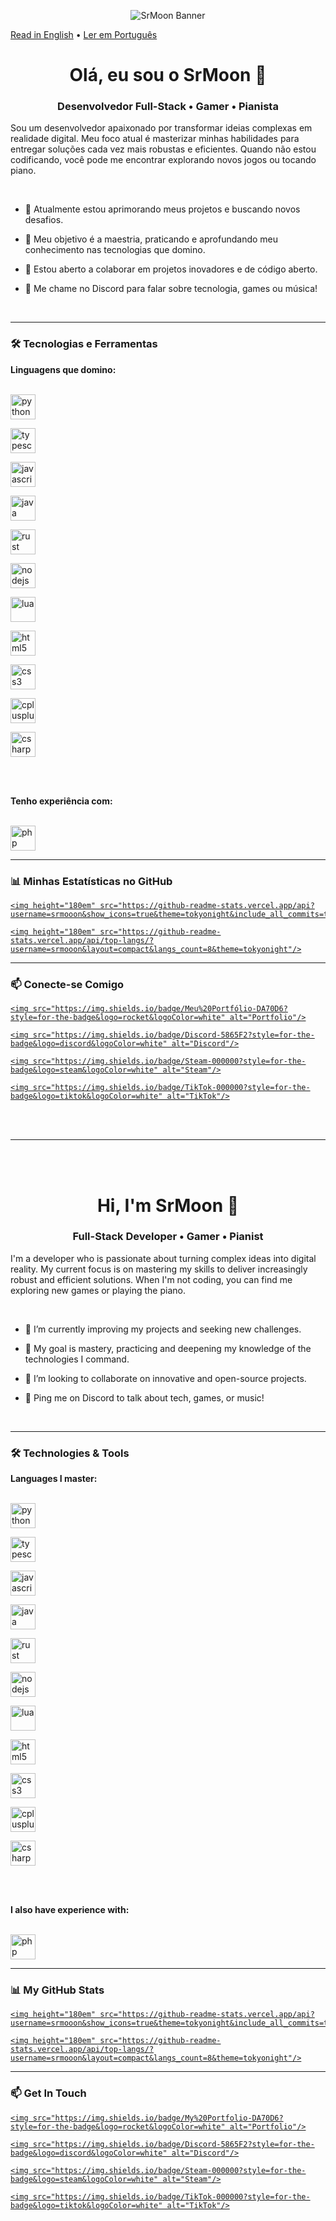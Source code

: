 <p align="center">

  <img src="https://raw.githubusercontent.com/srmooon/srmooon/refs/heads/main/df3b17ab4a44ebe76ce29b257b197896.webp" alt="SrMoon Banner"/>

</p>



<p align="right">

  <a href="#-english-version">Read in English</a> • <a href="#-versão-em-português">Ler em Português</a>

</p>



<a name="-versão-em-português"></a>



<h1 align="center">Olá, eu sou o SrMoon 👋</h1>

<h3 align="center">Desenvolvedor Full-Stack • Gamer • Pianista</h3>



<p align="center">

  Sou um desenvolvedor apaixonado por transformar ideias complexas em realidade digital. Meu foco atual é masterizar minhas habilidades para entregar soluções cada vez mais robustas e eficientes. Quando não estou codificando, você pode me encontrar explorando novos jogos ou tocando piano.

</p>



<br>



- 🔭 Atualmente estou aprimorando meus projetos e buscando novos desafios.

- 🌱 Meu objetivo é a maestria, praticando e aprofundando meu conhecimento nas tecnologias que domino.

- 👯 Estou aberto a colaborar em projetos inovadores e de código aberto.

- 💬 Me chame no Discord para falar sobre tecnologia, games ou música!



<br>



---



### 🛠️ Tecnologias e Ferramentas



<p align="center">

  <strong>Linguagens que domino:</strong><br><br>

  <a href="https://www.python.org" target="_blank" rel="noreferrer"><img src="https://raw.githubusercontent.com/devicons/devicon/master/icons/python/python-original.svg" alt="python" width="40" height="40"/></a>

  <a href="https://www.typescriptlang.org/" target="_blank" rel="noreferrer"><img src="https://raw.githubusercontent.com/devicons/devicon/master/icons/typescript/typescript-original.svg" alt="typescript" width="40" height="40"/></a>

  <a href="https://developer.mozilla.org/en-US/docs/Web/JavaScript" target="_blank" rel="noreferrer"><img src="https://raw.githubusercontent.com/devicons/devicon/master/icons/javascript/javascript-original.svg" alt="javascript" width="40" height="40"/></a>

  <a href="https://www.java.com" target="_blank" rel="noreferrer"><img src="https://raw.githubusercontent.com/devicons/devicon/master/icons/java/java-original.svg" alt="java" width="40" height="40"/></a>

  <a href="https://www.rust-lang.org" target="_blank" rel="noreferrer"><img src="https://raw.githubusercontent.com/devicons/devicon/master/icons/rust/rust-plain.svg" alt="rust" width="40" height="40"/></a>

  <a href="https://nodejs.org" target="_blank" rel="noreferrer"><img src="https://raw.githubusercontent.com/devicons/devicon/master/icons/nodejs/nodejs-original-wordmark.svg" alt="nodejs" width="40" height="40"/></a>

  <a href="https://www.lua.org/" target="_blank" rel="noreferrer"><img src="https://raw.githubusercontent.com/devicons/devicon/master/icons/lua/lua-original-wordmark.svg" alt="lua" width="40" height="40"/></a>

  <a href="https://www.w3.org/html/" target="_blank" rel="noreferrer"><img src="https://raw.githubusercontent.com/devicons/devicon/master/icons/html5/html5-original-wordmark.svg" alt="html5" width="40" height="40"/></a>

  <a href="https://www.w3schools.com/css/" target="_blank" rel="noreferrer"><img src="https://raw.githubusercontent.com/devicons/devicon/master/icons/css3/css3-original-wordmark.svg" alt="css3" width="40" height="40"/></a>

  <a href="https://www.cplusplus.com/" target="_blank" rel="noreferrer"><img src="https://raw.githubusercontent.com/devicons/devicon/master/icons/cplusplus/cplusplus-original.svg" alt="cplusplus" width="40" height="40"/></a>

  <a href="https://docs.microsoft.com/en-us/dotnet/csharp/" target="_blank" rel="noreferrer"><img src="https://raw.githubusercontent.com/devicons/devicon/master/icons/csharp/csharp-original.svg" alt="csharp" width="40" height="40"/></a>

  <br><br>

  <strong>Tenho experiência com:</strong><br><br>

  <a href="https://www.php.net" target="_blank" rel="noreferrer"><img src="https://raw.githubusercontent.com/devicons/devicon/master/icons/php/php-original.svg" alt="php" width="40" height="40"/></a>

</p>



---



### 📊 Minhas Estatísticas no GitHub



<p align="center">

  <a href="https://github.com/srmooon">

    <img height="180em" src="https://github-readme-stats.vercel.app/api?username=srmooon&show_icons=true&theme=tokyonight&include_all_commits=true&count_private=true"/>

    <img height="180em" src="https://github-readme-stats.vercel.app/api/top-langs/?username=srmooon&layout=compact&langs_count=8&theme=tokyonight"/>

  </a>

</p>



---



### 📫 Conecte-se Comigo



<p align="center">

  <a href="https://www.srmoonsite.info" target="_blank">

    <img src="https://img.shields.io/badge/Meu%20Portfólio-DA70D6?style=for-the-badge&logo=rocket&logoColor=white" alt="Portfolio"/>

  </a>

  <a href="https://discordapp.com/users/.sr." target="_blank">

    <img src="https://img.shields.io/badge/Discord-5865F2?style=for-the-badge&logo=discord&logoColor=white" alt="Discord"/>

  </a>

  <a href="https://steamcommunity.com/id/Srmoon_/" target="_blank">

    <img src="https://img.shields.io/badge/Steam-000000?style=for-the-badge&logo=steam&logoColor=white" alt="Steam"/>

  </a>

  <a href="https://www.tiktok.com/@srmoon__" target="_blank">

    <img src="https://img.shields.io/badge/TikTok-000000?style=for-the-badge&logo=tiktok&logoColor=white" alt="TikTok"/>

  </a>

</p>



<br><br>

<hr>

<br><br>



<a name="-english-version"></a>



<h1 align="center">Hi, I'm SrMoon 👋</h1>

<h3 align="center">Full-Stack Developer • Gamer • Pianist</h3>



<p align="center">

  I'm a developer who is passionate about turning complex ideas into digital reality. My current focus is on mastering my skills to deliver increasingly robust and efficient solutions. When I'm not coding, you can find me exploring new games or playing the piano.

</p>



<br>



- 🔭 I’m currently improving my projects and seeking new challenges.

- 🌱 My goal is mastery, practicing and deepening my knowledge of the technologies I command.

- 👯 I’m looking to collaborate on innovative and open-source projects.

- 💬 Ping me on Discord to talk about tech, games, or music!



<br>



---



### 🛠️ Technologies & Tools



<p align="center">

  <strong>Languages I master:</strong><br><br>

  <a href="https://www.python.org" target="_blank" rel="noreferrer"><img src="https://raw.githubusercontent.com/devicons/devicon/master/icons/python/python-original.svg" alt="python" width="40" height="40"/></a>

  <a href="https://www.typescriptlang.org/" target="_blank" rel="noreferrer"><img src="https://raw.githubusercontent.com/devicons/devicon/master/icons/typescript/typescript-original.svg" alt="typescript" width="40" height="40"/></a>

  <a href="https://developer.mozilla.org/en-US/docs/Web/JavaScript" target="_blank" rel="noreferrer"><img src="https://raw.githubusercontent.com/devicons/devicon/master/icons/javascript/javascript-original.svg" alt="javascript" width="40" height="40"/></a>

  <a href="https://www.java.com" target="_blank" rel="noreferrer"><img src="https://raw.githubusercontent.com/devicons/devicon/master/icons/java/java-original.svg" alt="java" width="40" height="40"/></a>

  <a href="https://www.rust-lang.org" target="_blank" rel="noreferrer"><img src="https://raw.githubusercontent.com/devicons/devicon/master/icons/rust/rust-plain.svg" alt="rust" width="40" height="40"/></a>

  <a href="https://nodejs.org" target="_blank" rel="noreferrer"><img src="https://raw.githubusercontent.com/devicons/devicon/master/icons/nodejs/nodejs-original-wordmark.svg" alt="nodejs" width="40" height="40"/></a>

  <a href="https://www.lua.org/" target="_blank" rel="noreferrer"><img src="https://raw.githubusercontent.com/devicons/devicon/master/icons/lua/lua-original-wordmark.svg" alt="lua" width="40" height="40"/></a>

  <a href="https://www.w3.org/html/" target="_blank" rel="noreferrer"><img src="https://raw.githubusercontent.com/devicons/devicon/master/icons/html5/html5-original-wordmark.svg" alt="html5" width="40" height="40"/></a>

  <a href="https://www.w3schools.com/css/" target="_blank" rel="noreferrer"><img src="https://raw.githubusercontent.com/devicons/devicon/master/icons/css3/css3-original-wordmark.svg" alt="css3" width="40" height="40"/></a>

  <a href="https://www.cplusplus.com/" target="_blank" rel="noreferrer"><img src="https://raw.githubusercontent.com/devicons/devicon/master/icons/cplusplus/cplusplus-original.svg" alt="cplusplus" width="40" height="40"/></a>

  <a href="https://docs.microsoft.com/en-us/dotnet/csharp/" target="_blank" rel="noreferrer"><img src="https://raw.githubusercontent.com/devicons/devicon/master/icons/csharp/csharp-original.svg" alt="csharp" width="40" height="40"/></a>

  <br><br>

  <strong>I also have experience with:</strong><br><br>

  <a href="https://www.php.net" target="_blank" rel="noreferrer"><img src="https://raw.githubusercontent.com/devicons/devicon/master/icons/php/php-original.svg" alt="php" width="40" height="40"/></a>

</p>



---



### 📊 My GitHub Stats



<p align="center">

  <a href="https://github.com/srmooon">

    <img height="180em" src="https://github-readme-stats.vercel.app/api?username=srmooon&show_icons=true&theme=tokyonight&include_all_commits=true&count_private=true"/>

    <img height="180em" src="https://github-readme-stats.vercel.app/api/top-langs/?username=srmooon&layout=compact&langs_count=8&theme=tokyonight"/>

  </a>

</p>



---



### 📫 Get In Touch



<p align="center">

  <a href="https://www.srmoonsite.info" target="_blank">

    <img src="https://img.shields.io/badge/My%20Portfolio-DA70D6?style=for-the-badge&logo=rocket&logoColor=white" alt="Portfolio"/>

  </a>

  <a href="https://discordapp.com/users/.sr." target="_blank">

    <img src="https://img.shields.io/badge/Discord-5865F2?style=for-the-badge&logo=discord&logoColor=white" alt="Discord"/>

  </a>

  <a href="https://steamcommunity.com/id/Srmoon_/" target="_blank">

    <img src="https://img.shields.io/badge/Steam-000000?style=for-the-badge&logo=steam&logoColor=white" alt="Steam"/>

  </a>

  <a href="https://www.tiktok.com/@srmoon__" target="_blank">

    <img src="https://img.shields.io/badge/TikTok-000000?style=for-the-badge&logo=tiktok&logoColor=white" alt="TikTok"/>

  </a>

</p>
